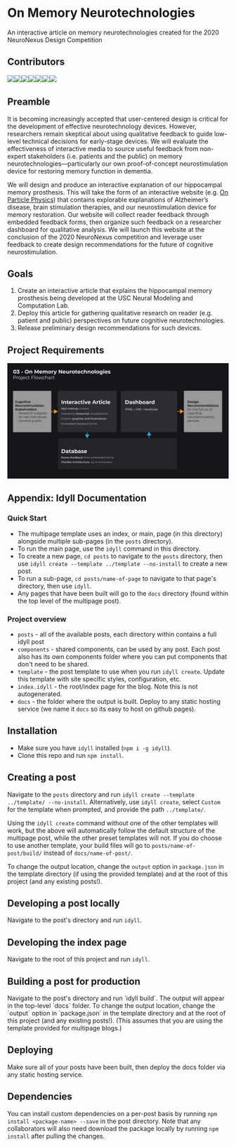 # On Memory Neurotechnologies
An interactive article on memory neurotechnologies created for the 2020 NeuroNexus Design Competition
 
## Contributors
<div style="display: flex; flex-wrap: wrap">
<a href='https://github.com/GarrettMFlynn' target="_blank"><img src="https://avatars0.githubusercontent.com/u/46533749?s=400&u=54a11e32773161f0e64fe2d6aa72a9b1c2a40477&v=4" width="75"></a>
<a href='https://github.com/kcheema1' target="_blank"><img src="https://avatars2.githubusercontent.com/u/24964915?s=400&u=581088086d4770c90990ed8e12e0363d9d5bde7a&v=4" width="75"></a>
<a href='https://github.com/eugene-lok'><img src="https://avatars3.githubusercontent.com/u/43281502?s=400&u=ff4d9c231fc5429fccd088b0f5fddf52a1d91416&v=4" width="75"></a>
<a href='https://github.com/nadeensami' target="_blank"><img src="https://ca.slack-edge.com/T01C0T8HXCK-U01C6PKEL11-d9146fb835b8-192" width="75"></a>
<a href='https://github.com/ShwetaSridharan' target="_blank"><img href='https://github.com/ShwetaSridharan' src="https://avatars2.githubusercontent.com/u/43153276?s=400&v=4" width="75"></a>
<a href='#'><img src="https://ca.slack-edge.com/T01C0T8HXCK-U01CCG4CF8A-16d7b65c63ec-192" width="75"></a>
<a href='#'><img src="https://ca.slack-edge.com/T01C0T8HXCK-U01CBH26LHK-3ab52bb124b5-192" width="75"></a>
</div>

## Preamble
It is becoming increasingly accepted that user-centered design is critical for the 
development of effective neurotechnology devices. However, researchers remain 
skeptical about using qualitative feedback to guide low-level technical decisions 
for early-stage devices. We will evaluate the effectiveness of interactive media to 
source useful feedback from non-expert stakeholders (i.e. patients and the public) 
on memory neurotechnologies—particularly our own proof-of-concept neurostimulation 
device for restoring memory function in dementia.

We will design and produce an interactive explanation of our hippocampal memory 
prosthesis. This will take the form of an interactive website 
(e.g. [On Particle Physics](https://parametric.press/issue-01/on-particle-physics/)) 
that contains explorable explanations of Alzheimer’s disease, brain stimulation 
therapies, and our neurostimulation device for memory restoration. 
Our website will collect reader feedback through embedded feedback forms, 
then organize such feedback on a researcher dashboard for qualitative analysis.
 We will launch this website at the conclusion of the 2020 NeuroNexus competition 
 and leverage user feedback to create design recommendations for the future of 
 cognitive neurostimulation.

## Goals
1. Create an interactive article that explains the hippocampal memory prosthesis being developed at the USC Neural Modeling and Computation Lab.
2. Deploy this article for gathering qualitative research on reader (e.g. patient and public) perspectives on future cognitive neurotechnologies. 
3. Release preliminary design recommendations for such devices.

## Project Requirements

![On Memory Neurotechnologies Architecture](assets/on_memory_neurotechnologies.png)


## Appendix: Idyll Documentation
 
### Quick Start
* The multipage template uses an index, or main, page (in this directory) alongside multiple sub-pages (in the `posts` directory).  
* To run the main page, use the `idyll` command in this directory.  
* To create a new page, `cd posts` to navigate to the `posts` directory, then use `idyll create --template ../template --no-install` to create a new post.  
* To run a sub-page, `cd posts/name-of-page` to navigate to that page's directory, then use `idyll`.  
* Any pages that have been built will go to the `docs` directory (found within the top level of the multipage post).

### Project overview

- `posts` - all of the available posts, each directory within contains a full idyll post
- `components` - shared components, can be used by any post. Each post also has its own components folder where you can put components that don't need to be shared.
- `template` - the post template to use when you run `idyll create`. Update this template with site specific styles, configuration, etc.
- `index.idyll` - the root/index page for the blog. Note this is not autogenerated.
- `docs` - the folder where the output is built. Deploy to any static hosting service (we name it `docs` so its easy to host on github pages).

## Installation

- Make sure you have `idyll` installed (`npm i -g idyll`).
- Clone this repo and run `npm install`.

## Creating a post

Navigate to the `posts` directory and run `idyll create --template ../template/ --no-install`. 
Alternatively, use `idyll create`, select `Custom` for the template when prompted, and provide the path `../template/`.

Using the `idyll create` command without one of the other templates will work, but the above will automatically follow the default structure of the multipage post, while the other preset templates will not.
If you do choose to use another template, your build files will go to `posts/name-of-post/build/` instead of `docs/name-of-post/`.

To change the output location, change the `output` option in `package.json` in the template directory (if using the provided template) and at the root of this project (and any existing posts!).


## Developing a post locally

Navigate to the post's directory and run `idyll`.

## Developing the index page

Navigate to the root of this project and run `idyll`.

## Building a post for production

Navigate to the post's directory and run \`idyll build\`. The output will appear in the top-level \`docs\` folder. 
To change the output location, change the \`output\` option in \`package.json\` in the template directory and at the root of this project (and any existing posts!).
(This assumes that you are using the template provided for multipage blogs.)

## Deploying

Make sure all of your posts have been built, then deploy the docs folder via any static hosting service.

## Dependencies

You can install custom dependencies on a per-post basis by running `npm install <package-name> --save` in the post directory. Note that any collaborators will also need download the package locally by running `npm install` after pulling the changes.
